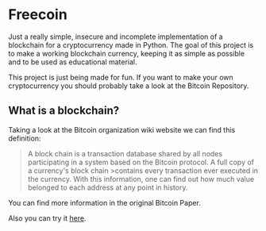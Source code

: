 # Freecoin

Just a really simple, insecure and incomplete implementation of a blockchain for a cryptocurrency made in Python. The goal of this project is to make a working blockchain currency, keeping it as simple as possible and to be used as educational material.

This project is just being made for fun. If you want to make your own cryptocurrency you should probably take a look at the Bitcoin Repository.

## What is a blockchain?
Taking a look at the Bitcoin organization wiki website we can find this definition:

>A block chain is a transaction database shared by all nodes participating in a system based on the Bitcoin protocol. A full copy of a currency's block chain >contains every transaction ever executed in the currency. With this information, one can find out how much value belonged to each address at any point in history.

You can find more information in the original Bitcoin Paper.

Also you can try it [here](https://freecoin-manager.firebaseapp.com/).
